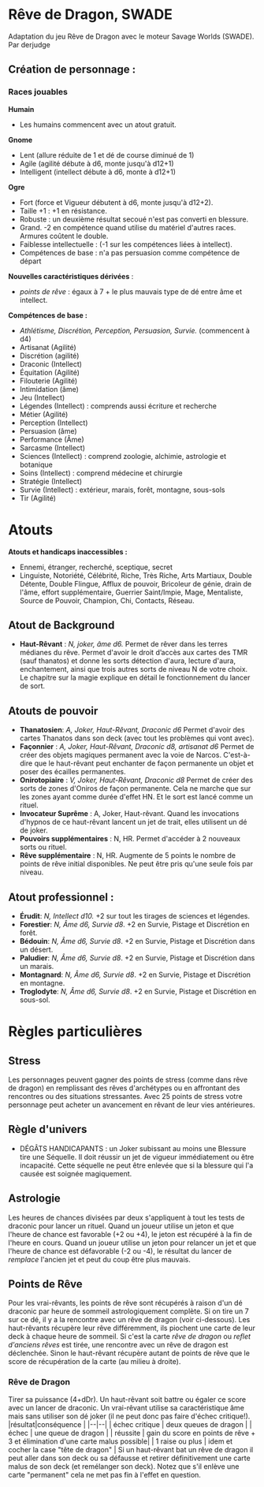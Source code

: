 # Rêve de Dragon, SWADE

Adaptation du jeu Rêve de Dragon avec le moteur Savage Worlds (SWADE).
Par derjudge


## Création de personnage :

### Races jouables

**Humain** 
  * Les humains commencent avec un atout gratuit.

**Gnome** 
  * Lent (allure réduite de 1 et dé de course diminué de 1)
  * Agile (agilité débute à d6, monte jusqu'à d12+1) 
  * Intelligent (intellect débute à d6, monte à d12+1)

**Ogre** 
  * Fort (force et Vigueur débutent à d6, monte jusqu'à d12+2). 
  * Taille +1 : +1 en résistance. 
  * Robuste : un deuxième résultat secoué n'est pas converti en blessure.
  * Grand. -2 en compétence quand utilise du matériel d'autres races. Armures coûtent le double.
  * Faiblesse intellectuelle : (-1 sur les compétences liées à intellect). 
  * Compétences de base : n'a pas persuasion comme compétence de départ

**Nouvelles caractéristiques dérivées** :
 * *points de rêve* : égaux à 7 + le plus mauvais type de dé entre âme et intellect.

 **Compétences de base :** 
  * *Athlétisme, Discrétion, Perception, Persuasion, Survie.* (commencent à d4)
  * Artisanat (Agilité)
  * Discrétion (agilité)
  * Draconic (Intellect)
  * Équitation (Agilité)
  * Filouterie (Agilité)
  * Intimidation (âme)
  * Jeu (Intellect)
  * Légendes (Intellect) : comprends aussi écriture et recherche
  * Métier (Agilité)
  * Perception (Intellect)
  * Persuasion (âme)
  * Performance (Âme)
  * Sarcasme (Intellect) 
  * Sciences (Intellect) : comprend zoologie, alchimie, astrologie et botanique
  * Soins (Intellect) : comprend médecine et chirurgie
  * Stratégie (Intellect)
  * Survie (Intellect) :  extérieur, marais, forêt, montagne, sous-sols
  * Tir (Agilité)

# Atouts
**Atouts et handicaps inaccessibles :** 
- Ennemi, étranger, recherché, sceptique, secret
- Linguiste, Notoriété, Célébrité, Riche, Très Riche, Arts Martiaux, Double Détente, Double Flingue, Afflux de pouvoir, Bricoleur de génie, drain de l'âme, effort supplémentaire, Guerrier Saint/Impie, Mage, Mentaliste, Source de Pouvoir, Champion, Chi, Contacts, Réseau.

## Atout de Background

  * **Haut-Rêvant** : *N, joker, âme d6.* Permet de rêver dans les terres médianes du rêve. Permet d'avoir le droit d’accès aux cartes des TMR (sauf thanatos) et donne les sorts détection d'aura, lecture d'aura, enchantement, ainsi que trois autres sorts de niveau N de votre choix. Le chapitre sur la magie explique en détail le fonctionnement du lancer de sort.

## Atouts de pouvoir
  * **Thanatosien**: *A, Joker, Haut-Rêvant, Draconic d6* Permet d'avoir des cartes Thanatos dans son deck (avec tout les problèmes qui vont avec).
  * **Façonnier** :  *A, Joker, Haut-Rêvant, Draconic d8, artisanat d6* Permet de créer des objets magiques permanent avec la voie de Narcos. C'est-à-dire que le haut-rêvant peut enchanter de façon permanente un objet et poser des écailles permanentes.
  * **Onirotopiaire** :  *V, Joker, Haut-Rêvant, Draconic d8* Permet de créer des sorts de zones d'Oniros de façon permanente. Cela ne marche que sur les zones ayant comme durée d'effet HN. Et le sort est lancé comme un rituel.
  * **Invocateur Suprême** : A, Joker, Haut-rêvant. Quand les invocations d'hypnos de ce haut-rêvant lancent un jet de trait, elles utilisent un dé de joker. 
  * **Pouvoirs supplémentaires** : N, HR. Permet d'accéder à 2 nouveaux sorts ou rituel. 
  * **Rêve supplémentaire** : N, HR. Augmente de 5 points le nombre de points de rêve initial disponibles. Ne peut être pris qu'une seule fois par niveau.
 
## Atout professionnel :

  * **Érudit**: *N, Intellect d10.* +2 sur tout les tirages de sciences et légendes.
  * **Forestier**:  *N, Âme d6, Survie d8*.  +2 en Survie, Pistage et Discrétion en forêt.
  * **Bédouin**:  *N, Âme d6, Survie d8*.  +2 en Survie, Pistage et Discrétion dans un désert.
  * **Paludier**:  *N, Âme d6, Survie d8*.  +2 en Survie, Pistage et Discrétion dans un marais.
  * **Montagnard**:  *N, Âme d6, Survie d8*.  +2 en Survie, Pistage et Discrétion en montagne.
  * **Troglodyte**:  *N, Âme d6, Survie d8*.  +2 en Survie, Pistage et Discrétion en sous-sol.

# Règles particulières

## Stress
Les personnages peuvent gagner des points de stress (comme dans rêve de dragon) en remplissant des rêves d'archétypes ou en affrontant des rencontres ou des situations stressantes. Avec 25 points de stress votre personnage peut acheter un avancement en rêvant de leur vies antérieures.

## Règle d'univers
  * DÉGÂTS HANDICAPANTS : un Joker subissant au moins une Blessure tire une Séquelle. Il doit réussir un jet de vigueur immédiatement ou être incapacité. Cette séquelle ne peut être enlevée que si la blessure qui l'a causée est soignée magiquement.

## Astrologie
Les heures de chances divisées par deux s'appliquent à tout les tests de draconic pour lancer un rituel. Quand un joueur utilise un jeton et que l'heure de chance est favorable (+2 ou +4), le jeton est récupéré à la fin de l'heure en cours. Quand un joueur utilise un jeton pour relancer un jet et que l'heure de chance est défavorable (-2 ou -4), le résultat du lancer de *remplace* l'ancien jet et peut du coup être plus mauvais.

## Points de Rêve
Pour les vrai-rêvants, les points de rêve sont récupérés à raison d'un dé draconic par heure de sommeil astrologiquement complète. Si on tire un 7 sur ce dé, il y a la rencontre avec un rêve de dragon (voir ci-dessous).
Les haut-rêvants récupère leur rêve différemment, ils piochent une carte de leur deck à chaque heure de sommeil. Si c'est la carte *rêve de dragon* ou *reflet d'anciens rêves* est tirée, une rencontre avec un rêve de dragon est déclenchée. Sinon le haut-rêvant récupère autant de points de rêve que le score de récupération de la carte (au milieu à droite).

### Rêve de Dragon
Tirer sa puissance (4+dDr). Un haut-rêvant soit battre ou égaler ce score avec un lancer de draconic. Un vrai-rêvant utilise sa caractéristique âme mais sans utiliser son dé joker (il ne peut donc pas faire d'échec critique!).
|résultat|conséquence  |
|--|--|
| échec critique | deux queues de dragon  |
| échec | une queue de dragon |
| réussite | gain du score en points de rêve + 3 et élimination d'une carte malus possible|
| 1 raise ou plus | idem et cocher la case "tête de dragon" |
Si un haut-rêvant bat un rêve de dragon il peut aller dans son deck ou sa défausse et retirer définitivement une carte malus de son deck (et remélanger son deck). Notez que s'il enlève une carte "permanent" cela ne met pas fin à l'effet en question.



